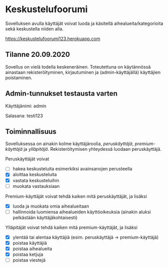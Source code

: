 # Keskustelufoorumi
Sovelluksen avulla käyttäjät voivat luoda ja käsitellä aihealueita/kategorioita sekä keskustella niiden alla. 

https://keskustelufoorumi123.herokuapp.com

## Tilanne 20.09.2020
Sovellus on vielä todella keskeneräinen. Toteutettuna on käytännössä ainastaan rekisteröityminen, kirjautuminen ja (admin-käyttäjällä) käyttäjien poistaminen.

## Admin-tunnukset testausta varten
Käyttäjänimi: admin

Salasana: testi123

## Toiminnallisuus
Sovelluksessa on ainakin kolme käyttäjäroolia, _peruskäyttäjä_, _premium-käyttäjä_ ja _ylläpitäjä_. Rekisteröitymisen yhteydessä luodaan peruskäyttäjä.

Peruskäyttäjät voivat
- [ ] hakea keskusteluita esimerkiksi avainsanojen perusteella
- [x] aloittaa keskusteluita
- [x] vastata keskusteluihin
- [ ] muokata vastauksiaan

Premium-käyttäjät voivat tehdä kaiken mitä peruskäyttäjät, ja lisäksi
- [x] luoda ja muokata omia aihealueitaan
- [ ] hallinnoida luomiensa aihealueiden käyttöoikeuksia (ainakin aluksi pelkästään käyttäjäkohtaisesti)

Ylläpitäjät voivat tehdä kaiken mitä premium-käyttäjät, ja lisäksi
- [x] ylentää tai alentaa käyttäjiä (esim. peruskäyttäjä -> premium-käyttäjä)
- [x] poistaa käyttäjiä
- [x] poistaa aihealueita
- [x] poistaa ketjuja
- [ ] poistaa viestejä

